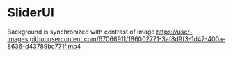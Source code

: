 # SliderUI
Background is synchronized with contrast of image
https://user-images.githubusercontent.com/67066911/186002771-3af8d9f3-1d47-400a-8636-d43789bc771f.mp4

